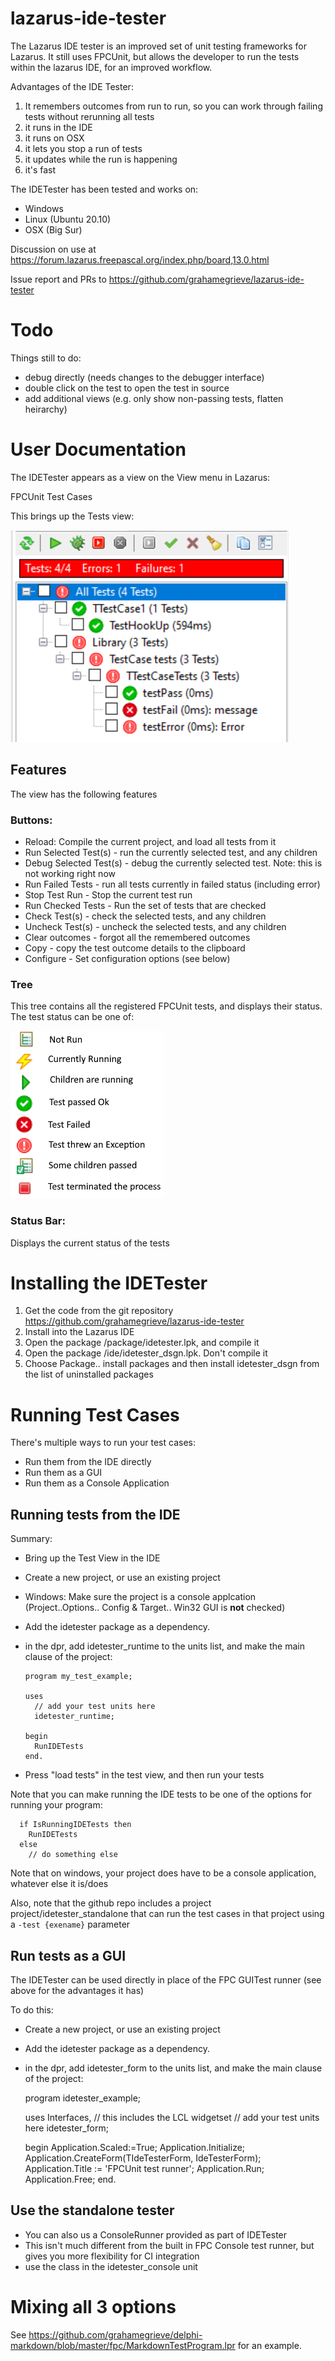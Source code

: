 # lazarus-ide-tester

The Lazarus IDE tester is an improved set of unit testing frameworks for 
Lazarus. It still uses FPCUnit, but allows the developer to run the tests
within the lazarus IDE, for an improved workflow.

Advantages of the IDE Tester:

1. It remembers outcomes from run to run, so you can work through failing tests without rerunning all tests
1. it runs in the IDE
1. it runs on OSX
1. it lets you stop a run of tests
1. it updates while the run is happening
1. it's fast

The IDETester has been tested and works on:
* Windows
* Linux (Ubuntu 20.10)
* OSX (Big Sur)

Discussion on use at https://forum.lazarus.freepascal.org/index.php/board,13.0.html

Issue report and PRs to https://github.com/grahamegrieve/lazarus-ide-tester

# Todo

Things still to do:

* debug directly (needs changes to the debugger interface)
* double click on the test to open the test in source 
* add additional views (e.g. only show non-passing tests, flatten heirarchy)


# User Documentation

The IDETester appears as a view on the View menu in Lazarus:

FPCUnit Test Cases 

This brings up the Tests view:

![Screenshot](https://github.com/grahamegrieve/lazarus-ide-tester/blob/main/doco/screenshot.png)

## Features

The view has the following features

### Buttons:

* Reload: Compile the current project, and load all tests from it
* Run Selected Test(s) - run the currently selected test, and any children
* Debug Selected Test(s) - debug the currently selected test. Note: this is not working right now
* Run Failed Tests - run all tests currently in failed status (including error) 
* Stop Test Run - Stop the current test run 
* Run Checked Tests - Run the set of tests that are checked
* Check Test(s) - check the selected tests, and any children
* Uncheck Test(s) - uncheck the selected tests, and any children
* Clear outcomes - forgot all the remembered outcomes
* Copy - copy the test outcome details to the clipboard
* Configure - Set configuration options (see below)

### Tree
This tree contains all the registered FPCUnit tests, and displays their status. The
test status can be one of:

![outcomes](https://github.com/grahamegrieve/lazarus-ide-tester/blob/main/doco/outcomes.png)

### Status Bar:

Displays the current status of the tests

# Installing the IDETester

1. Get the code from the git repository https://github.com/grahamegrieve/lazarus-ide-tester
1. Install into the Lazarus IDE
  1. Open the package /package/idetester.lpk, and compile it 
  2. Open the package /ide/idetester_dsgn.lpk. Don't compile it 
  3. Choose Package.. install packages and then install idetester_dsgn from the list of uninstalled packages

# Running Test Cases

There's multiple ways to run your test cases:

* Run them from the IDE directly 
* Run them as a GUI
* Run them as a Console Application

## Running tests from the IDE

Summary:

* Bring up the Test View in the IDE 
* Create a new project, or use an existing project 
* Windows: Make sure the project is a console applcation (Project..Options.. Config & Target.. Win32 GUI is **not** checked)
* Add the idetester package as a dependency. 
* in the dpr, add idetester_runtime to the units list, and make the main clause of the project:

      program my_test_example;

      uses
        // add your test units here 
        idetester_runtime;

      begin
        RunIDETests
      end.                                      

* Press "load tests" in the test view, and then run your tests 

Note that you can make running the IDE tests to be one of the options for running your program:

      if IsRunningIDETests then
        RunIDETests
      else
        // do something else

Note that on windows, your project does have to be a console application, whatever else it is/does

Also, note that the github repo includes a project project/idetester_standalone that 
can run the test cases in that project using a ```-test {exename}``` parameter

## Run tests as a GUI

The IDETester can be used directly in place of the FPC GUITest runner (see above for the advantages it has)

To do this:

* Create a new project, or use an existing project 
* Add the idetester package as a dependency. 
* in the dpr, add idetester_form to the units list, and make the main clause of the project:

    program idetester_example;

    uses
      Interfaces, // this includes the LCL widgetset
      // add your test units here 
      idetester_form;

    begin
      Application.Scaled:=True;
      Application.Initialize;
      Application.CreateForm(TIdeTesterForm, IdeTesterForm);
      Application.Title := 'FPCUnit test runner';
      Application.Run;
      Application.Free;
    end.               

## Use the standalone tester 

* You can also us a ConsoleRunner provided as part of IDETester
* This isn't much different from the built in FPC Console test runner, but gives you more flexibility for CI integration
* use the class in the idetester_console unit

# Mixing all 3 options

See https://github.com/grahamegrieve/delphi-markdown/blob/master/fpc/MarkdownTestProgram.lpr for an example.

